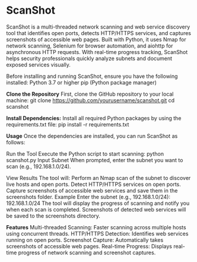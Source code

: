 # ScanShot
ScanShot is a multi-threaded network scanning and web service discovery tool that identifies open ports, detects HTTP/HTTPS services, and captures screenshots of accessible web pages. Built with Python, it uses Nmap for network scanning, Selenium for browser automation, and aiohttp for asynchronous HTTP requests. With real-time progress tracking, ScanShot helps security professionals quickly analyze subnets and document exposed services visually.

Before installing and running ScanShot, ensure you have the following installed:
Python 3.7 or higher
pip (Python package manager)

**Clone the Repository**
  First, clone the GitHub repository to your local machine:
  git clone https://github.com/yourusername/scanshot.git
  cd scanshot

**Install Dependencies:**
  Install all required Python packages by using the requirements.txt file:
  pip install -r requirements.txt

**Usage**
Once the dependencies are installed, you can run ScanShot as follows:
  
  Run the Tool
  Execute the Python script to start scanning:
    python scanshot.py
    Input Subnet
    When prompted, enter the subnet you want to scan (e.g., 192.168.1.0/24).
  
  View Results
  The tool will:
  Perform an Nmap scan of the subnet to discover live hosts and open ports.
  Detect HTTP/HTTPS services on open ports.
  Capture screenshots of accessible web services and save them in the screenshots folder.
  Example
  Enter the subnet (e.g., 192.168.1.0/24): 192.168.1.0/24
  The tool will display the progress of scanning and notify you when each scan is completed. Screenshots of detected web services will be saved to the screenshots directory.

**Features**
Multi-threaded Scanning: Faster scanning across multiple hosts using concurrent threads.
HTTP/HTTPS Detection: Identifies web services running on open ports.
Screenshot Capture: Automatically takes screenshots of accessible web pages.
Real-time Progress: Displays real-time progress of network scanning and screenshot captures.
